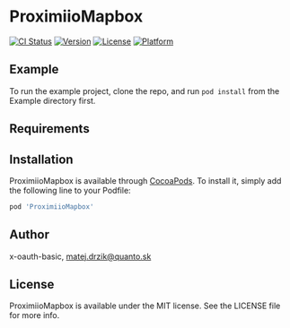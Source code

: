 # ProximiioMapbox

[![CI Status](https://img.shields.io/travis/x-oauth-basic/ProximiioMapbox.svg?style=flat)](https://travis-ci.org/x-oauth-basic/ProximiioMapbox)
[![Version](https://img.shields.io/cocoapods/v/ProximiioMapbox.svg?style=flat)](https://cocoapods.org/pods/ProximiioMapbox)
[![License](https://img.shields.io/cocoapods/l/ProximiioMapbox.svg?style=flat)](https://cocoapods.org/pods/ProximiioMapbox)
[![Platform](https://img.shields.io/cocoapods/p/ProximiioMapbox.svg?style=flat)](https://cocoapods.org/pods/ProximiioMapbox)

## Example

To run the example project, clone the repo, and run `pod install` from the Example directory first.

## Requirements

## Installation

ProximiioMapbox is available through [CocoaPods](https://cocoapods.org). To install
it, simply add the following line to your Podfile:

```ruby
pod 'ProximiioMapbox'
```

## Author

x-oauth-basic, matej.drzik@quanto.sk

## License

ProximiioMapbox is available under the MIT license. See the LICENSE file for more info.
